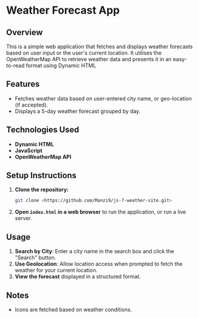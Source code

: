 # Weather Forecast App

## Overview

This is a simple web application that fetches and displays weather forecasts based on user input or the user's current location. It utilises the OpenWeatherMap API to retrieve weather data and presents it in an easy-to-read format using Dynamic HTML

## Features

- Fetches weather data based on user-entered city name, or geo-location (if accepted).
- Displays a 5-day weather forecast grouped by day.

## Technologies Used

- **Dynamic HTML**
- **JavaScript**
- **OpenWeatherMap API**

## Setup Instructions

1. **Clone the repository:**
   ```sh
   git clone <https://github.com/Manzi9/js-7-weather-site.git>
   ```
2. **Open `index.html` in a web browser** to run the application, or run a live server.

## Usage

1. **Search by City**: Enter a city name in the search box and click the "Search" button.
2. **Use Geolocation**: Allow location access when prompted to fetch the weather for your current location.
3. **View the forecast** displayed in a structured format.

## Notes

- Icons are fetched based on weather conditions.
